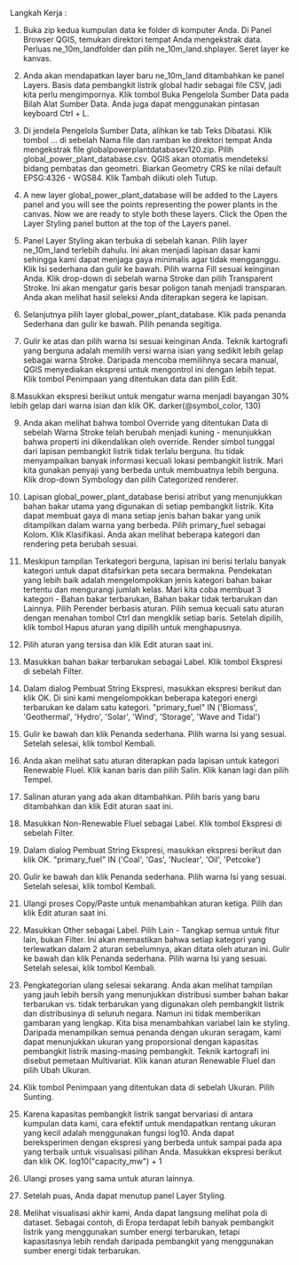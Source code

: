 Langkah Kerja :

1.	Buka zip kedua kumpulan data ke folder di komputer Anda. Di Panel Browser QGIS, temukan direktori tempat Anda mengekstrak data. Perluas ne_10m_landfolder dan pilih ne_10m_land.shplayer. Seret layer ke kanvas.

2.	Anda akan mendapatkan layer baru ne_10m_land ditambahkan ke panel Layers. Basis data pembangkit listrik global hadir sebagai file CSV, jadi kita perlu mengimpornya. Klik tombol Buka Pengelola Sumber Data pada Bilah Alat Sumber Data. Anda juga dapat menggunakan pintasan keyboard Ctrl + L.

3. Di jendela Pengelola Sumber Data, alihkan ke tab Teks Dibatasi. Klik tombol ... di sebelah Nama file dan ramban ke direktori tempat Anda mengekstrak file globalpowerplantdatabasev120.zip. Pilih global_power_plant_database.csv. QGIS akan otomatis mendeteksi bidang pembatas dan geometri. Biarkan Geometry CRS ke nilai default EPSG:4326 - WGS84. Klik Tambah diikuti oleh Tutup.

4. A new layer global_power_plant_database will be added to the Layers panel and you will see the points representing the power plants in the canvas. Now we are ready to style both these layers. Click the Open the Layer Styling panel button at the top of the Layers panel.

5. Panel Layer Styling akan terbuka di sebelah kanan. Pilih layer ne_10m_land terlebih dahulu. Ini akan menjadi lapisan dasar kami sehingga kami dapat menjaga gaya minimalis agar tidak mengganggu. Klik Isi sederhana dan gulir ke bawah. Pilih warna Fill sesuai keinginan Anda. Klik drop-down di sebelah warna Stroke dan pilih Transparent Stroke. Ini akan mengatur garis besar poligon tanah menjadi transparan. Anda akan melihat hasil seleksi Anda diterapkan segera ke lapisan.

6. Selanjutnya pilih layer global_power_plant_database. Klik pada penanda Sederhana dan gulir ke bawah. Pilih penanda segitiga.

7. Gulir ke atas dan pilih warna Isi sesuai keinginan Anda. Teknik kartografi yang berguna adalah memilih versi warna isian yang sedikit lebih gelap sebagai warna Stroke. Daripada mencoba memilihnya secara manual, QGIS menyediakan ekspresi untuk mengontrol ini dengan lebih tepat. Klik tombol Penimpaan yang ditentukan data dan pilih Edit.

8.Masukkan ekspresi berikut untuk mengatur warna menjadi bayangan 30% lebih gelap dari warna isian dan klik OK. 
darker(@symbol_color, 130)

9. Anda akan melihat bahwa tombol Override yang ditentukan Data di sebelah Warna Stroke telah berubah menjadi kuning - menunjukkan bahwa properti ini dikendalikan oleh override. Render simbol tunggal dari lapisan pembangkit listrik tidak terlalu berguna. Itu tidak menyampaikan banyak informasi kecuali lokasi pembangkit listrik. Mari kita gunakan penyaji yang berbeda untuk membuatnya lebih berguna. Klik drop-down Symbology dan pilih Categorized renderer.

10. Lapisan global_power_plant_database berisi atribut yang menunjukkan bahan bakar utama yang digunakan di setiap pembangkit listrik. Kita dapat membuat gaya di mana setiap jenis bahan bakar yang unik ditampilkan dalam warna yang berbeda. Pilih primary_fuel sebagai Kolom. Klik Klasifikasi. Anda akan melihat beberapa kategori dan rendering peta berubah sesuai.

11. Meskipun tampilan Terkategori berguna, lapisan ini berisi terlalu banyak kategori untuk dapat ditafsirkan peta secara bermakna. Pendekatan yang lebih baik adalah mengelompokkan jenis kategori bahan bakar tertentu dan mengurangi jumlah kelas. Mari kita coba membuat 3 kategori - Bahan bakar terbarukan, Bahan bakar tidak terbarukan dan Lainnya. Pilih Perender berbasis aturan. Pilih semua kecuali satu aturan dengan menahan tombol Ctrl dan mengklik setiap baris. Setelah dipilih, klik tombol Hapus aturan yang dipilih untuk menghapusnya.

12. Pilih aturan yang tersisa dan klik Edit aturan saat ini.

13. Masukkan bahan bakar terbarukan sebagai Label. Klik tombol Ekspresi di sebelah Filter.

14. Dalam dialog Pembuat String Ekspresi, masukkan ekspresi berikut dan klik OK. Di sini kami mengelompokkan beberapa kategori energi terbarukan ke dalam satu kategori.
"primary_fuel" IN ('Biomass', 'Geothermal', 'Hydro', 'Solar', 'Wind', 'Storage', 'Wave and Tidal')

15. Gulir ke bawah dan klik Penanda sederhana. Pilih warna Isi yang sesuai. Setelah selesai, klik tombol Kembali.

16. Anda akan melihat satu aturan diterapkan pada lapisan untuk kategori Renewable Fluel. Klik kanan baris dan pilih Salin. Klik kanan lagi dan pilih Tempel.

17. Salinan aturan yang ada akan ditambahkan. Pilih baris yang baru ditambahkan dan klik Edit aturan saat ini.

18. Masukkan Non-Renewable Fluel sebagai Label. Klik tombol Ekspresi di sebelah Filter.

19. Dalam dialog Pembuat String Ekspresi, masukkan ekspresi berikut dan klik OK.
"primary_fuel" IN ('Coal', 'Gas', 'Nuclear', 'Oil', 'Petcoke')

20. Gulir ke bawah dan klik Penanda sederhana. Pilih warna Isi yang sesuai. Setelah selesai, klik tombol Kembali.

21. Ulangi proses Copy/Paste untuk menambahkan aturan ketiga. Pilih dan klik Edit aturan saat ini.

22. Masukkan Other sebagai Label. Pilih Lain - Tangkap semua untuk fitur lain, bukan Filter. Ini akan memastikan bahwa setiap kategori yang terlewatkan dalam 2 aturan sebelumnya, akan ditata oleh aturan ini. Gulir ke bawah dan klik Penanda sederhana. Pilih warna Isi yang sesuai. Setelah selesai, klik tombol Kembali.

23. Pengkategorian ulang selesai sekarang. Anda akan melihat tampilan yang jauh lebih bersih yang menunjukkan distribusi sumber bahan bakar terbarukan vs. tidak terbarukan yang digunakan oleh pembangkit listrik dan distribusinya di seluruh negara. Namun ini tidak memberikan gambaran yang lengkap. Kita bisa menambahkan variabel lain ke styling. Daripada menampilkan semua penanda dengan ukuran seragam, kami dapat menunjukkan ukuran yang proporsional dengan kapasitas pembangkit listrik masing-masing pembangkit. Teknik kartografi ini disebut pemetaan Multivariat. Klik kanan aturan Renewable Fluel dan pilih Ubah Ukuran.

24. Klik tombol Penimpaan yang ditentukan data di sebelah Ukuran. Pilih Sunting.

25. Karena kapasitas pembangkit listrik sangat bervariasi di antara kumpulan data kami, cara efektif untuk mendapatkan rentang ukuran yang kecil adalah menggunakan fungsi log10. Anda dapat bereksperimen dengan ekspresi yang berbeda untuk sampai pada apa yang terbaik untuk visualisasi pilihan Anda. Masukkan ekspresi berikut dan klik OK.
log10("capacity_mw") + 1

26. Ulangi proses yang sama untuk aturan lainnya.

27. Setelah puas, Anda dapat menutup panel Layer Styling.

28. Melihat visualisasi akhir kami, Anda dapat langsung melihat pola di dataset. Sebagai contoh, di Eropa terdapat lebih banyak pembangkit listrik yang menggunakan sumber energi terbarukan, tetapi kapasitasnya lebih rendah daripada pembangkit yang menggunakan sumber energi tidak terbarukan.
